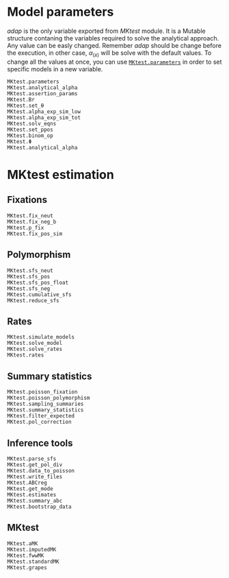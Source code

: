 # Model parameters

*adap* is the only variable exported from *MKtest* module. It is a Mutable structure contaning the variables required to solve the analytical approach. Any value can be easly changed. Remember *adap* should be change before the execution, in other case, $\alpha_{(x)}$ will be solve with the default values. To change all the values at once, you can use [`MKtest.parameters`](@ref) in order to set specific models in a new variable.

```@docs
MKtest.parameters
MKtest.analytical_alpha
MKtest.assertion_params
MKtest.Br
MKtest.set_θ
MKtest.alpha_exp_sim_low
MKtest.alpha_exp_sim_tot
MKtest.solv_eqns
MKtest.set_ppos
MKtest.binom_op
MKtest.Φ
MKtest.analytical_alpha
```

# MKtest estimation
## Fixations
```@docs
MKtest.fix_neut
MKtest.fix_neg_b
MKtest.p_fix
MKtest.fix_pos_sim
```

## Polymorphism
```@docs
MKtest.sfs_neut
MKtest.sfs_pos
MKtest.sfs_pos_float
MKtest.sfs_neg
MKtest.cumulative_sfs
MKtest.reduce_sfs
```

## Rates
```@docs
MKtest.simulate_models
MKtest.solve_model
MKtest.solve_rates
MKtest.rates
```
## Summary statistics
```@docs
MKtest.poisson_fixation
MKtest.poisson_polymorphism
MKtest.sampling_summaries
MKtest.summary_statistics
MKtest.filter_expected
MKtest.pol_correction
```

## Inference tools
```@docs
MKtest.parse_sfs
MKtest.get_pol_div
MKtest.data_to_poisson
MKtest.write_files
MKtest.ABCreg
MKtest.get_mode
MKtest.estimates
MKtest.summary_abc
MKtest.bootstrap_data
```

## MKtest
```@docs
MKtest.aMK
MKtest.imputedMK
MKtest.fwwMK
MKtest.standardMK
MKtest.grapes
```
